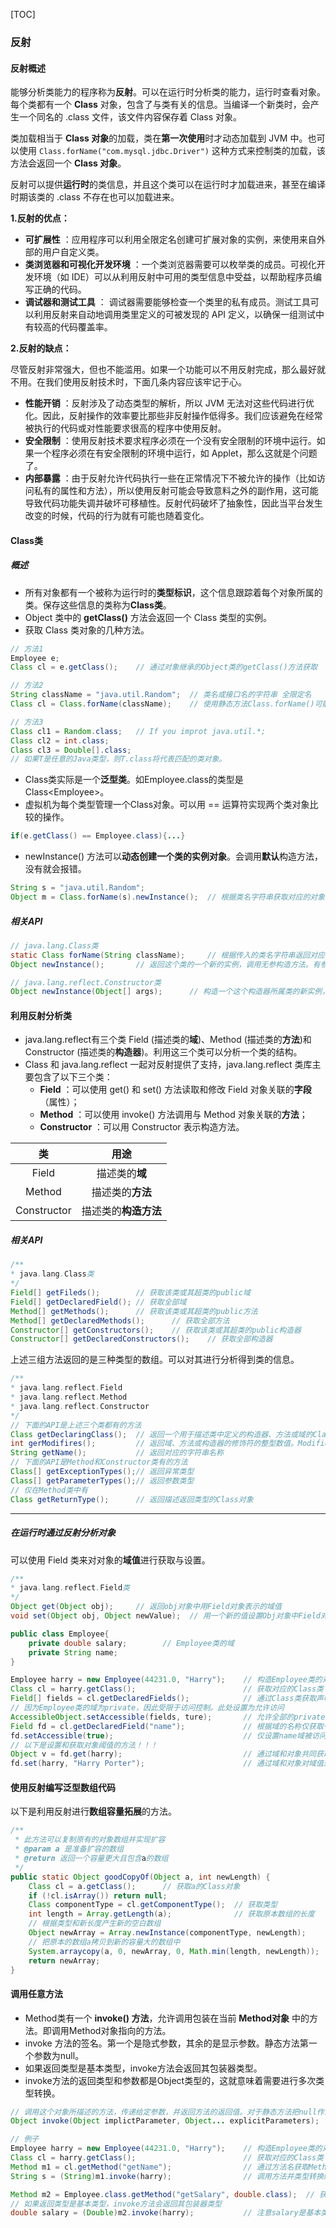 [TOC]

### 反射

#### 反射概述

能够分析类能力的程序称为**反射**。可以在运行时分析类的能力，运行时查看对象。
每个类都有一个  **Class**  对象，包含了与类有关的信息。当编译一个新类时，会产生一个同名的 .class 文件，该文件内容保存着 Class 对象。

类加载相当于 **Class 对象**的加载，类在**第一次使用**时才动态加载到 JVM 中。也可以使用 `Class.forName("com.mysql.jdbc.Driver")` 这种方式来控制类的加载，该方法会返回一个 **Class 对象**。

反射可以提供**运行时**的类信息，并且这个类可以在运行时才加载进来，甚至在编译时期该类的 .class 不存在也可以加载进来。



**1.反射的优点：** 

- **可扩展性**  ：应用程序可以利用全限定名创建可扩展对象的实例，来使用来自外部的用户自定义类。
- **类浏览器和可视化开发环境**  ：一个类浏览器需要可以枚举类的成员。可视化开发环境（如 IDE）可以从利用反射中可用的类型信息中受益，以帮助程序员编写正确的代码。
- **调试器和测试工具**  ： 调试器需要能够检查一个类里的私有成员。测试工具可以利用反射来自动地调用类里定义的可被发现的 API 定义，以确保一组测试中有较高的代码覆盖率。

**2.反射的缺点：** 

尽管反射非常强大，但也不能滥用。如果一个功能可以不用反射完成，那么最好就不用。在我们使用反射技术时，下面几条内容应该牢记于心。

- **性能开销**  ：反射涉及了动态类型的解析，所以 JVM 无法对这些代码进行优化。因此，反射操作的效率要比那些非反射操作低得多。我们应该避免在经常被执行的代码或对性能要求很高的程序中使用反射。
- **安全限制**  ：使用反射技术要求程序必须在一个没有安全限制的环境中运行。如果一个程序必须在有安全限制的环境中运行，如 Applet，那么这就是个问题了。
- **内部暴露**  ：由于反射允许代码执行一些在正常情况下不被允许的操作（比如访问私有的属性和方法），所以使用反射可能会导致意料之外的副作用，这可能导致代码功能失调并破坏可移植性。反射代码破坏了抽象性，因此当平台发生改变的时候，代码的行为就有可能也随着变化。



#### Class类

##### 概述

- 所有对象都有一个被称为运行时的**类型标识**，这个信息跟踪着每个对象所属的类。保存这些信息的类称为**Class类**。
- Object 类中的 **getClass()** 方法会返回一个 Class 类型的实例。
- 获取 Class 类对象的几种方法。

```java
// 方法1
Employee e;
Class cl = e.getClass();    // 通过对象继承的Object类的getClass()方法获取

// 方法2
String className = "java.util.Random";  // 类名或接口名的字符串 全限定名
Class cl = Class.forName(className);    // 使用静态方法Class.forName()可能会抛出异常

// 方法3
Class cl1 = Random.class;   // If you improt java.util.*;
Class cl2 = int.class;
Class cl3 = Double[].class;
// 如果T是任意的Java类型，则T.class将代表匹配的类对象。
```

- Class类实际是一个**泛型类**。如Employee.class的类型是Class\<Employee>。
- 虚拟机为每个类型管理一个Class对象。可以用 == 运算符实现两个类对象比较的操作。

```java
if(e.getClass() == Employee.class){...}
```

- newInstance() 方法可以**动态创建一个类的实例对象**。会调用**默认**构造方法，没有就会报错。

```java
String s = "java.util.Random";
Object m = Class.forName(s).newInstance();  // 根据类名字符串获取对应的对象
```

##### 相关API

```java
// java.lang.Class类
static Class forName(String className);     // 根据传入的类名字符串返回对应Class类对象
Object newInstance();       // 返回这个类的一个新的实例，调用无参构造方法。有参构造器使用下面的API

// java.lang.reflect.Constructor类
Object newInstance(Object[] args);      // 构造一个这个构造器所属类的新实例，使用提供的参数
```



#### 利用反射分析类

- java.lang.reflect有三个类 Field (描述类的**域**)、Method (描述类的**方法**)和 Constructor (描述类的**构造器**)。利用这三个类可以分析一个类的结构。
- Class 和 java.lang.reflect 一起对反射提供了支持，java.lang.reflect 类库主要包含了以下三个类：
    - **Field** ：可以使用 get() 和 set() 方法读取和修改 Field 对象关联的**字段**（属性）；
    - **Method** ：可以使用 invoke() 方法调用与 Method 对象关联的**方法**；
    - **Constructor** ：可以用 Constructor 表示构造方法。

|     类      |         用途         |
| :---------: | :------------------: |
|    Field    |    描述类的**域**    |
|   Method    |   描述类的**方法**   |
| Constructor | 描述类的**构造方法** |

##### 相关API

```java
/**
* java.lang.Class类
*/
Field[] getFileds();        // 获取该类或其超类的public域
Field[] getDeclaredField(); // 获取全部域
Method[] getMethods();      // 获取该类或其超类的public方法
Method[] getDeclaredMethods();      // 获取全部方法
Constructor[] getConstructors();    // 获取该类或其超类的public构造器
Constructor[] getDeclaredConstructors();    // 获取全部构造器
```

上述三组方法返回的是三种类型的数组。可以对其进行分析得到类的信息。

```java
/**
* java.lang.reflect.Field           
* java.lang.reflect.Method          
* java.lang.reflect.Constructor
*/
// 下面的API是上述三个类都有的方法
Class getDeclaringClass();  // 返回一个用于描述类中定义的构造器、方法或域的Class对象
int gerModifires();         // 返回域、方法或构造器的修饰符的整型数值。Modifier类可以分析这个值从而判断出private、public等修饰符
String getName();           // 返回对应的字符串名称
// 下面的API是Method和Constructor类有的方法
Class[] getExceptionTypes();// 返回异常类型
Class[] getParameterTypes();// 返回参数类型
// 仅在Method类中有
Class getReturnType();      // 返回描述返回类型的Class对象
```

------

##### 在运行时通过反射分析对象

可以使用 Field 类来对对象的**域值**进行获取与设置。

```java
/**
* java.lang.reflect.Field类
*/
Object get(Object obj);     // 返回obj对象中用Field对象表示的域值
void set(Object obj, Object newValue);  // 用一个新的值设置Obj对象中Field对象表示的域
```

```java
public class Employee{
    private double salary;        // Employee类的域
    private String name;
}

Employee harry = new Employee(44231.0, "Harry");    // 构造Employee类的对象harry
Class cl = harry.getClass();                        // 获取对应的Class类
Field[] fields = cl.getDeclaredFields();            // 通过Class类获取声明的所有方法
// 因为Employee类的域为private，因此受限于访问控制。此处设置为允许访问
AccessibleObject.setAccessible(fields, ture);       // 允许全部的private域被访问
Field fd = cl.getDeclaredField("name");             // 根据域的名称仅获取一个Field类
fd.setAccessible(true);                             // 仅设置name域被访问
// 以下是设置和获取对象阈值的方法！！！
Object v = fd.get(harry);                           // 通过域和对象共同获取对象的域值
fd.set(harry, "Harry Porter");                      // 通过域和对象对域值进行设置
```



#### 使用反射编写泛型数组代码

以下是利用反射进行**数组容量拓展**的方法。

```java
/**
 * 此方法可以复制原有的对象数组并实现扩容
 * @param a 是准备扩容的数组
 * @return 返回一个容量更大且包含a的数组
 */
public static Object goodCopyOf(Object a, int newLength) {
    Class cl = a.getClass();      // 获取a的Class对象
    if (!cl.isArray()) return null;   
    Class componentType = cl.getComponentType();  // 获取类型
    int length = Array.getLength(a);              // 获取原本数组的长度
    // 根据类型和新长度产生新的空白数组
    Object newArray = Array.newInstance(componentType, newLength);    
    // 把原本的数组a拷贝到新的容量大的数组中
    System.arraycopy(a, 0, newArray, 0, Math.min(length, newLength)); 
    return newArray;
}
```



#### 调用任意方法

- Method类有一个 **invoke() 方法**，允许调用包装在当前 **Method对象** 中的方法。即调用Method对象指向的方法。
- invoke 方法的签名。第一个是隐式参数，其余的是显示参数。静态方法第一个参数为null。
- 如果返回类型是基本类型，invoke方法会返回其包装器类型。
- invoke方法的返回类型和参数都是Object类型的，这就意味着需要进行多次类型转换。

```java
// 调用这个对象所描述的方法，传递给定参数，并返回方法的返回值。对于静态方法把null作为隐式参数传递
Object invoke(Object implictParameter, Object... explicitParameters);  
```

```java
// 例子
Employee harry = new Employee(44231.0, "Harry");    // 构造Employee类的对象harry
Class cl = harry.getClass();                        // 获取对应的Class类
Method m1 = cl.getMethod("getName");                // 通过方法名获取Method对象
String s = (String)m1.invoke(harry);                // 调用方法并类型转换结果

Method m2 = Employee.class.getMethod("getSalary", double.class);  // 获取另一个方法
// 如果返回类型是基本类型，invoke方法会返回其包装器类型
double salary = (Double)m2.invoke(harry);           // 注意salary是基本类型 返回的是包装器类
```













